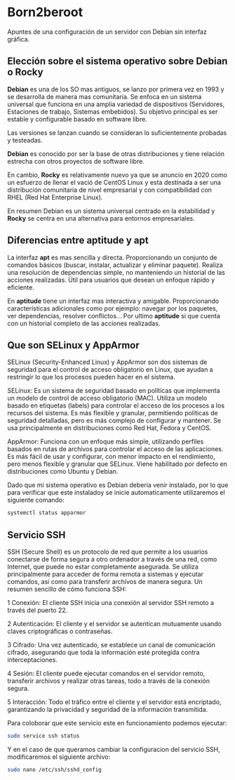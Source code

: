 # Born2beroot
Apuntes de una configuración de un servidor con Debían  sin interfaz gráfica.

## Elección sobre el sistema operativo sobre Debian o Rocky

**Debian** es una de los SO mas antiguos, se lanzo por primera vez en 1993 y se desarrolla de manera mas comunitaria. 
Se enfoca en un sistema universal que funciona en una amplia variedad de dispositivos (Servidores, Estaciones de trabajo, Sistemas embebidos). 
Su objetivo principal es ser estable y configurable basado en software libre.

Las versiones se lanzan cuando se consideran lo suficientemente probadas y testeadas.

**Debian** es conocido por ser la base de otras distribuciones y tiene relación estrecha con otros proyectos de software libre.

En cambio, **Rocky** es relativamente nuevo ya que se anuncio en 2020 como un esfuerzo de llenar el vació de CentOS Linux y esta destinada a ser una distribución comunitaria de nivel empresarial y con compatibilidad con RHEL (Red Hat Enterprise Linux).

En resumen Debian es un sistema universal centrado en la estabilidad y **Rocky** se centra en una alternativa para entornos empresariales.


## Diferencias entre aptitude y apt

La interfaz **apt** es mas sencilla y directa. Proporcionando un conjunto de comandos básicos (buscar, instalar, actualizar y eliminar paquete). Realiza una resolución de dependencias simple, no manteniendo un historial de las acciones realizadas. Útil para usuarios que desean un enfoque rápido y eficiente.

En **aptitude** tiene un interfaz mas interactiva y amigable. Proporcionando características adicionales como por ejemplo: navegar por los paquetes, ver dependencias, resolver conflictos...
Por ultimo **aptitude** si que cuenta con un historial completo de las acciones realizadas.


## Que son SELinux y AppArmor

SELinux (Security-Enhanced Linux) y AppArmor son dos sistemas de seguridad para el control de acceso obligatorio en Linux, que ayudan a restringir lo que los procesos pueden hacer en el sistema.

SELinux: Es un sistema de seguridad basado en políticas que implementa un modelo de control de acceso obligatorio (MAC). Utiliza un modelo basado en etiquetas (labels) para controlar el acceso de los procesos a los recursos del sistema. Es más flexible y granular, permitiendo políticas de seguridad detalladas, pero es más complejo de configurar y mantener. Se usa principalmente en distribuciones como Red Hat, Fedora y CentOS.

AppArmor: Funciona con un enfoque más simple, utilizando perfiles basados en rutas de archivos para controlar el acceso de las aplicaciones. Es más fácil de usar y configurar, con menor impacto en el rendimiento, pero menos flexible y granular que SELinux. Viene habilitado por defecto en distribuciones como Ubuntu y Debian.

Dado que mi sistema operativo es Debian deberia venir instalado, por lo que para verificar que este instaladoy se inicie automaticamente utilizaremos el siguiente comando:
```bash
systemctl status apparmor
```

## Servicio SSH

SSH (Secure Shell) es un protocolo de red que permite a los usuarios conectarse de forma segura a otro ordenador a través de una red, como Internet, que puede no estar completamente asegurada. Se utiliza principalmente para acceder de forma remota a sistemas y ejecutar comandos, así como para transferir archivos de manera segura. Un resumen sencillo de cómo funciona SSH:

1 Conexión: El cliente SSH inicia una conexión al servidor SSH remoto a través del puerto 22.

2 Autenticación: El cliente y el servidor se autentican mutuamente usando claves criptográficas o contraseñas.

3 Cifrado: Una vez autenticado, se establece un canal de comunicación cifrado, asegurando que toda la información esté protegida contra interceptaciones.

4 Sesión: El cliente puede ejecutar comandos en el servidor remoto, transferir archivos y realizar otras tareas, todo a través de la conexión segura.

5 Interacción: Todo el tráfico entre el cliente y el servidor está encriptado, garantizando la privacidad y seguridad de la información transmitida.

Para coloborar que este servicio este en funcionamiento podemos ejecutar:

```bash
sudo service ssh status
```

Y en el caso de que queramos cambiar la configuracion del servicio SSH, modificaremos el siguiente archivo:

```bash
sudo nano /etc/ssh/sshd_config
```


